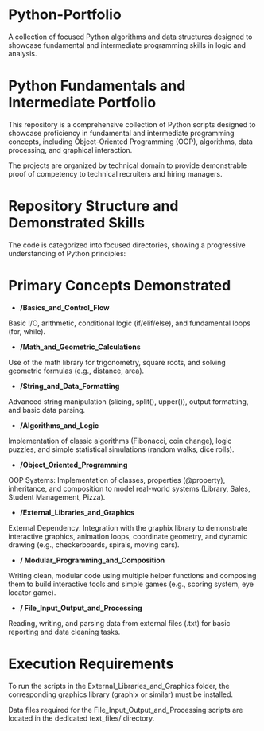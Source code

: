 # Python-Portfolio
A collection of focused Python algorithms and data structures designed to showcase fundamental and intermediate programming skills in logic and analysis.

# Python Fundamentals and Intermediate Portfolio

This repository is a comprehensive collection of Python scripts designed to showcase proficiency in fundamental and intermediate programming concepts, including Object-Oriented Programming (OOP), algorithms, data processing, and graphical interaction.

The projects are organized by technical domain to provide demonstrable proof of competency to technical recruiters and hiring managers.

# Repository Structure and Demonstrated Skills

The code is categorized into focused directories, showing a progressive understanding of Python principles:


# Primary Concepts Demonstrated

* **/Basics_and_Control_Flow**

Basic I/O, arithmetic, conditional logic (if/elif/else), and fundamental loops (for, while).

* **/Math_and_Geometric_Calculations**

Use of the math library for trigonometry, square roots, and solving geometric formulas (e.g., distance, area).

* **/String_and_Data_Formatting**

Advanced string manipulation (slicing, split(), upper()), output formatting, and basic data parsing.

* **/Algorithms_and_Logic**

Implementation of classic algorithms (Fibonacci, coin change), logic puzzles, and simple statistical simulations (random walks, dice rolls).

* **/Object_Oriented_Programming**

OOP Systems: Implementation of classes, properties (@property), inheritance, and composition to model real-world systems (Library, Sales, Student Management, Pizza).

* **/External_Libraries_and_Graphics**

External Dependency: Integration with the graphix library to demonstrate interactive graphics, animation loops, coordinate geometry, and dynamic drawing (e.g., checkerboards, spirals, moving cars).

* **/ Modular_Programming_and_Composition**

Writing clean, modular code using multiple helper functions and composing them to build interactive tools and simple games (e.g., scoring system, eye locator game).

* **/ File_Input_Output_and_Processing**

Reading, writing, and parsing data from external files (.txt) for basic reporting and data cleaning tasks.

# Execution Requirements

To run the scripts in the External_Libraries_and_Graphics folder, the corresponding graphics library (graphix or similar) must be installed.

Data files required for the File_Input_Output_and_Processing scripts are located in the dedicated text_files/ directory.
